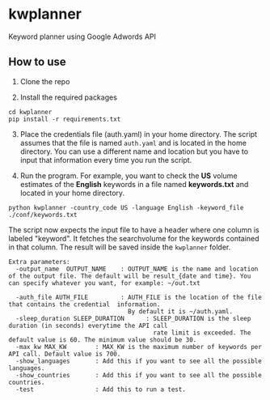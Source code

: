 # kwplanner
Keyword planner using Google Adwords API


## How to use
1) Clone the repo

2) Install the required packages
```
cd kwplanner
pip install -r requirements.txt
```

3) Place the credentials file (auth.yaml) in your home directory. The script assumes that the file is named ```auth.yaml``` and is located in the home directory. You can use a different name and location but you have to input that information every time you run the script.


4) Run the program. For example, you want to check the __US__ volume estimates of the __English__ keywords in a file named __keywords.txt__ and located in your home directory.
```
python kwplanner -country_code US -language English -keyword_file ./conf/keywords.txt

```

The script now expects the input file to have a header where one column is labeled "keyword". It fetches the searchvolume for the keywords contained in that column.
The result will be saved inside the ```kwplanner``` folder.

```
Extra parameters:
  -output_name  OUTPUT_NAME    : OUTPUT_NAME is the name and location of the output file. The default will be result_{date and time}. You can specify whatever you want, for example: ~/out.txt

  -auth_file AUTH_FILE         : AUTH_FILE is the location of the file that contains the credential  information.
                                 By default it is ~/auth.yaml.
  -sleep_duration SLEEP_DURATION      : SLEEP_DURATION is the sleep duration (in seconds) everytime the API call
                                        rate limit is exceeded. The default value is 60. The minimum value should be 30.
  -max_kw MAX_KW        : MAX_KW is the maximum number of keywords per API call. Default value is 700.
  -show_languages       : Add this if you want to see all the possible languages.
  -show_countries       : Add this if you want to see all the possible countries.
  -test                 : Add this to run a test.
```

